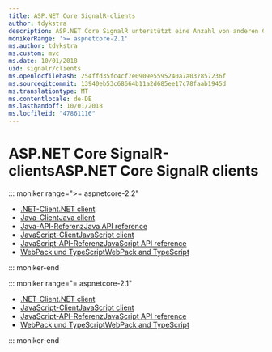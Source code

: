```yaml
---
title: ASP.NET Core SignalR-clients
author: tdykstra
description: ASP.NET Core SignalR unterstützt eine Anzahl von anderen Clients.
monikerRange: '>= aspnetcore-2.1'
ms.author: tdykstra
ms.custom: mvc
ms.date: 10/01/2018
uid: signalr/clients
ms.openlocfilehash: 254ffd35fc4cf7e0909e5595240a7a037857236f
ms.sourcegitcommit: 13940eb53c68664b11a2d685ee17c78faab1945d
ms.translationtype: MT
ms.contentlocale: de-DE
ms.lasthandoff: 10/01/2018
ms.locfileid: "47861116"
---
```

# <a name="aspnet-core-signalr-clients"></a><span data-ttu-id="5b2c6-103">ASP.NET Core SignalR-clients</span><span class="sxs-lookup"><span data-stu-id="5b2c6-103">ASP.NET Core SignalR clients</span></span>

::: moniker range=">= aspnetcore-2.2"

* [<span data-ttu-id="5b2c6-104">.NET-Client</span><span class="sxs-lookup"><span data-stu-id="5b2c6-104">.NET client</span></span>](xref:signalr/dotnet-client)
* [<span data-ttu-id="5b2c6-105">Java-Client</span><span class="sxs-lookup"><span data-stu-id="5b2c6-105">Java client</span></span>](xref:signalr/java-client)
* [<span data-ttu-id="5b2c6-106">Java-API-Referenz</span><span class="sxs-lookup"><span data-stu-id="5b2c6-106">Java API reference</span></span>](/java/api/com.microsoft.aspnet.signalr?view=aspnet-signalr-java)
* [<span data-ttu-id="5b2c6-107">JavaScript-Client</span><span class="sxs-lookup"><span data-stu-id="5b2c6-107">JavaScript client</span></span>](xref:signalr/javascript-client)
* [<span data-ttu-id="5b2c6-108">JavaScript-API-Referenz</span><span class="sxs-lookup"><span data-stu-id="5b2c6-108">JavaScript API reference</span></span>](/javascript/api/?view=signalr-js-latest)
* [<span data-ttu-id="5b2c6-109">WebPack und TypeScript</span><span class="sxs-lookup"><span data-stu-id="5b2c6-109">WebPack and TypeScript</span></span>](xref:tutorials/signalr-typescript-webpack)

::: moniker-end

::: moniker range="= aspnetcore-2.1"

* [<span data-ttu-id="5b2c6-110">.NET-Client</span><span class="sxs-lookup"><span data-stu-id="5b2c6-110">.NET client</span></span>](xref:signalr/dotnet-client)
* [<span data-ttu-id="5b2c6-111">JavaScript-Client</span><span class="sxs-lookup"><span data-stu-id="5b2c6-111">JavaScript client</span></span>](xref:signalr/javascript-client)
* [<span data-ttu-id="5b2c6-112">JavaScript-API-Referenz</span><span class="sxs-lookup"><span data-stu-id="5b2c6-112">JavaScript API reference</span></span>](/javascript/api/?view=signalr-js-latest)
* [<span data-ttu-id="5b2c6-113">WebPack und TypeScript</span><span class="sxs-lookup"><span data-stu-id="5b2c6-113">WebPack and TypeScript</span></span>](xref:tutorials/signalr-typescript-webpack)

::: moniker-end
